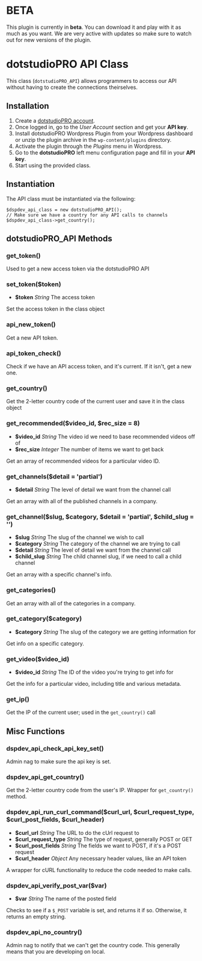 # BETA

This plugin is currently in **beta**. You can download it and play with it as much as you want. We are very active with updates so make sure to watch out for new versions of the plugin.

# dotstudioPRO API Class

This class (`dotstudioPRO_API`) allows programmers to access our API without having to create the connections theirselves.


Installation
--------

1. Create a [dotstudioPRO account](http://dotstudiopro.com).
2. Once logged in, go to the *User Account* section and get your **API key**.
3. Install dotstudioPRO Wordpress Plugin from your Wordpress dashboard or unzip the plugin archive in the `wp-content/plugins` directory.
4. Activate the plugin through the *Plugins* menu in Wordpress.
5. Go to the **dotstudioPRO** left menu configuration page and fill in your **API key**.
6. Start using the provided class.

Instantiation
--------

The API class must be instantiated via the following:

```// Set up our class to connect with the DSP API
$dspdev_api_class = new dotstudioPRO_API();
// Make sure we have a country for any API calls to channels
$dspdev_api_class->get_country();
```

dotstudioPRO_API Methods
--------

### get_token()

Used to get a new access token via the dotstudioPRO API

### set_token($token)

* **$token** _String_ The access token

Set the access token in the class object

### api_new_token()

Get a new API token.

### api_token_check()

Check if we have an API access token, and it's current.  If it isn't, get a new one.

### get_country()

Get the 2-letter country code of the current user and save it in the class object

### get_recommended($video_id, $rec_size = 8)

* **$video_id** _String_ The video id we need to base recommended videos off of
* **$rec_size** _Integer_ The number of items we want to get back

Get an array of recommended videos for a particular video ID.

### get_channels($detail = 'partial')

* **$detail** _String_ The level of detail we want from the channel call

Get an array with all of the published channels in a company.

### get_channel($slug, $category, $detail = 'partial', $child_slug = '')
* **$slug** _String_ The slug of the channel we wish to call
* **$category** _String_ The category of the channel we are trying to call
* **$detail** _String_ The level of detail we want from the channel call
* **$child_slug** _String_ The child channel slug, if we need to call a child channel

Get an array with a specific channel's info.

### get_categories()

Get an array with all of the categories in a company.

### get_category($category)

* **$category** _String_ The slug of the category we are getting information for

Get info on a specific category.

### get_video($video_id)

* **$video_id** _String_ The ID of the video you're trying to get info for

Get the info for a particular video, including title and various metadata.

### get_ip()

Get the IP of the current user; used in the `get_country()` call

Misc Functions
--------

### dspdev_api_check_api_key_set()

Admin nag to make sure the api key is set.

### dspdev_api_get_country()

Get the 2-letter country code from the user's IP.  Wrapper for `get_country()` method.

### dspdev_api_run_curl_command($curl_url, $curl_request_type, $curl_post_fields, $curl_header)

* **$curl_url** _String_ The URL to do the cUrl request to
* **$curl_request_type** _String_ The type of request, generally POST or GET
* **$curl_post_fields** _String_ The fields we want to POST, if it's a POST request
* **$curl_header** _Object_ Any necessary header values, like an API token

A wrapper for cURL functionality to reduce the code needed to make calls.

### dspdev_api_verify_post_var($var)

* **$var** _String_ The name of the posted field

Checks to see if a `$_POST` variable is set, and returns it if so.  Otherwise, it returns an empty string.

### dspdev_api_no_country()

Admin nag to notify that we can't get the country code.  This generally means that you are developing on local.



